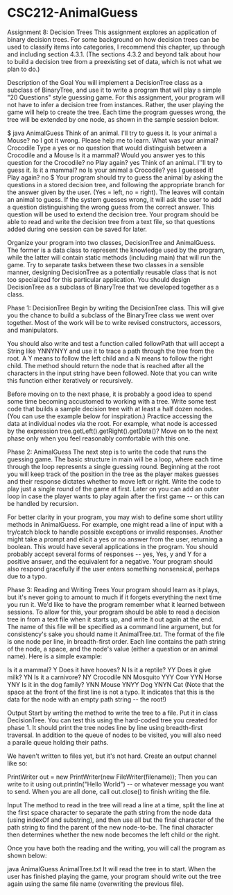 # CSC212-AnimalGuess

Assignment 8: Decision Trees
This assignment explores an application of binary decision trees. For some background on how decision trees can be used to classify items into categories, I recommend this chapter, up through and including section 4.3.1. (The sections 4.3.2 and beyond talk about how to build a decision tree from a preexisting set of data, which is not what we plan to do.)

Description of the Goal
You will implement a DecisionTree class as a subclass of BinaryTree<String>, and use it to write a program that will play a simple "20 Questions" style guessing game. For this assignment, your program will not have to infer a decision tree from instances. Rather, the user playing the game will help to create the tree. Each time the program guesses wrong, the tree will be extended by one node, as shown in the sample session below.

$ java AnimalGuess
Think of an animal.
I'll try to guess it.
Is your animal a Mouse?
no
I got it wrong.
Please help me to learn.
What was your animal?
Crocodile
Type a yes or no question that would distinguish between a Crocodile and a Mouse
Is it a mammal?
Would you answer yes to this question for the Crocodile?
no
Play again?
yes
Think of an animal.
I''ll try to guess it.
Is it a mammal?
no
Is your animal a Crocodile?
yes
I guessed it!
Play again?
no
$
Your program should try to guess the animal by asking the questions in a stored decision tree, and following the appropriate branch for the answer given by the user. (Yes = left, no = right). The leaves will contain an animal to guess. If the system guesses wrong, it will ask the user to add a question distinguishing the wrong guess from the correct answer. This question will be used to extend the decision tree. Your program should be able to read and write the decision tree from a text file, so that questions added during one session can be saved for later.

Organize your program into two classes, DecisionTree and AnimalGuess. The former is a data class to represent the knowledge used by the program, while the latter will contain static methods (including main) that will run the game. Try to separate tasks between these two classes in a sensible manner, designing DecisionTree as a potentially reusable class that is not too specialized for this particular application. You should design DecisionTree as a subclass of BinaryTree<String> that we developed together as a class.

Phase 1: DecisionTree
Begin by writing the DecisionTree class. This will give you the chance to build a subclass of the BinaryTree class we went over together. Most of the work will be to write revised constructors, accessors, and manipulators.

You should also write and test a function called followPath that will accept a String like YNNYNYY and use it to trace a path through the tree from the root. A Y means to follow the left child and a N means to follow the right child. The method should return the node that is reached after all the characters in the input string have been followed. Note that you can write this function either iteratively or recursively.

Before moving on to the next phase, it is probably a good idea to spend some time becoming accustomed to working with a tree. Write some test code that builds a sample decision tree with at least a half dozen nodes. (You can use the example below for inspiration.) Practice accessing the data at individual nodes via the root. For example, what node is accessed by the expression tree.getLeft().getRight().getData()? Move on to the next phase only when you feel reasonably comfortable with this one.

Phase 2: AnimalGuess
The next step is to write the code that runs the guessing game. The basic structure in main will be a loop, where each time through the loop represents a single guessing round. Beginning at the root you will keep track of the position in the tree as the player makes guesses and their response dictates whether to move left or right. Write the code to play just a single round of the game at first. Later on you can add an outer loop in case the player wants to play again after the first game -- or this can be handled by recursion.

For better clarity in your program, you may wish to define some short utility methods in AnimalGuess. For example, one might read a line of input with a try/catch block to handle possible exceptions or invalid responses. Another might take a prompt and elicit a yes or no answer from the user, returning a boolean. This would have several applications in the program. You should probably accept several forms of responses -- yes, Yes, y and Y for a positive answer, and the equivalent for a negative. Your program should also respond gracefully if the user enters something nonsensical, perhaps due to a typo.

Phase 3: Reading and Writing Trees
Your program should learn as it plays, but it's never going to amount to much if it forgets everything the next time you run it. We'd like to have the program remember what it learned between sessions. To allow for this, your program should be able to read a decision tree in from a text file when it starts up, and write it out again at the end. The name of this file will be specified as a command line argument, but for consistency's sake you should name it AnimalTree.txt. The format of the file is one node per line, in breadth-first order. Each line contains the path string of the node, a space, and the node's value (either a question or an animal name). Here is a simple example:

 Is it a mammal?
Y Does it have hooves?
N Is it a reptile?
YY Does it give milk?
YN Is it a carnivore?
NY Crocodile
NN Mosquito
YYY Cow
YYN Horse
YNY Is it in the dog family?
YNN Mouse
YNYY Dog
YNYN Cat
(Note that the space at the front of the first line is not a typo. It indicates that this is the data for the node with an empty path string -- the root!)

Output
Start by writing the method to write the tree to a file. Put it in class DecisionTree. You can test this using the hard-coded tree you created for phase 1. It should print the tree nodes line by line using breadth-first traversal. In addition to the queue of nodes to be visited, you will also need a paralle queue holding their paths.

We haven't written to files yet, but it's not hard. Create an output channel like so:

PrintWriter out = new PrintWriter(new FileWriter(filename));
Then you can write to it using out.println("Hello World") -- or whatever message you want to send. When you are all done, call out.close() to finish writing the file.

Input
The method to read in the tree will read a line at a time, split the line at the first space character to separate the path string from the node data (using indexOf and substring), and then use all but the final character of the path string to find the parent of the new node-to-be. The final character then determines whether the new node becomes the left child or the right.

Once you have both the reading and the writing, you will call the program as shown below:

java AnimalGuess AnimalTree.txt
It will read the tree in to start. When the user has finished playing the game, your program should write out the tree again using the same file name (overwriting the previous file).
